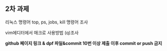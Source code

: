 ## 2차 과제
리눅스 명령어 top, ps, jobs, kill 명령어 조사

vim에디터에서 매크로 사용방법 (q)조사

**github 페이지 링크 & dpf 파일&commit 10번 이상
제출 이후 commit or push 금지**
